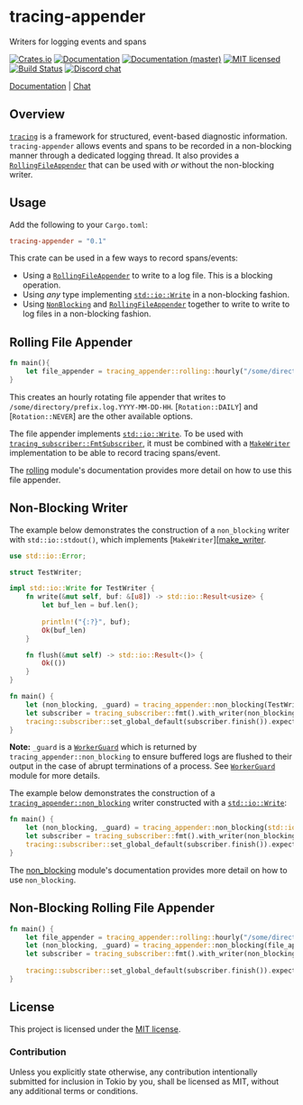 # tracing-appender

Writers for logging events and spans

[![Crates.io][crates-badge]][crates-url]
[![Documentation][docs-badge]][docs-url]
[![Documentation (master)][docs-master-badge]][docs-master-url]
[![MIT licensed][mit-badge]][mit-url]
[![Build Status][actions-badge]][actions-url]
[![Discord chat][discord-badge]][discord-url]

[Documentation][docs-url] | [Chat][discord-url]

[crates-badge]: https://img.shields.io/crates/v/tracing-appender.svg
[crates-url]: https://crates.io/crates/tracing-appender/0.1.0
[docs-badge]: https://docs.rs/tracing-appender/badge.svg
[docs-url]: https://docs.rs/tracing-appender/0.1.0
[docs-master-badge]: https://img.shields.io/badge/docs-master-blue
[docs-master-url]: https://tracing-rs.netlify.com/tracing-appender
[mit-badge]: https://img.shields.io/badge/license-MIT-blue.svg
[mit-url]: LICENSE
[actions-badge]: https://github.com/tokio-rs/tracing/workflows/CI/badge.svg
[actions-url]:https://github.com/tokio-rs/tracing/actions?query=workflow%3ACI
[discord-badge]: https://img.shields.io/discord/500028886025895936?logo=discord&label=discord&logoColor=white
[discord-url]: https://discord.gg/EeF3cQw

## Overview

[`tracing`][tracing] is a framework for structured, event-based diagnostic information. `tracing-appender` allows
events and spans to be recorded in a non-blocking manner through a dedicated logging thread. 
It also provides a [`RollingFileAppender`][file_appender] that can be used with _or_ without the non-blocking writer.

## Usage

Add the following to your `Cargo.toml`:
```toml
tracing-appender = "0.1"
```

This crate can be used in a few ways to record spans/events:
 - Using a [`RollingFileAppender`][file_appender] to write to a log file. This is a blocking operation.
 - Using *any* type implementing [`std::io::Write`][write] in a non-blocking fashion.
 - Using [`NonBlocking`][non_blocking] and [`RollingFileAppender`][file_appender] together to write to write to log files in a non-blocking fashion.

## Rolling File Appender

```rust
fn main(){
    let file_appender = tracing_appender::rolling::hourly("/some/directory", "prefix.log");
}
```
This creates an hourly rotating file appender that writes to `/some/directory/prefix.log.YYYY-MM-DD-HH`.
[`Rotation::DAILY`] and [`Rotation::NEVER`] are the other available options.

The file appender implements [`std::io::Write`][write]. To be used with [`tracing_subscriber::FmtSubscriber`][fmt_subscriber], 
it must be combined with a [`MakeWriter`][make_writer] implementation to be able to record tracing spans/event.

The [rolling] module's documentation provides more detail on how to use this file appender.

## Non-Blocking Writer
The example below demonstrates the construction of a `non_blocking` writer with `std::io::stdout()`, which implements [`MakeWriter`][[make_writer].
```rust
use std::io::Error;

struct TestWriter;

impl std::io::Write for TestWriter {
    fn write(&mut self, buf: &[u8]) -> std::io::Result<usize> {
        let buf_len = buf.len();
    
        println!("{:?}", buf);
        Ok(buf_len)
    }

    fn flush(&mut self) -> std::io::Result<()> {
        Ok(())
    }
}

fn main() {
    let (non_blocking, _guard) = tracing_appender::non_blocking(TestWriter);
    let subscriber = tracing_subscriber::fmt().with_writer(non_blocking);
    tracing::subscriber::set_global_default(subscriber.finish()).expect("Could not set global default");
}
```
**Note:** `_guard` is a [`WorkerGuard`][guard] which is returned by `tracing_appender::non_blocking`
to ensure buffered logs are flushed to their output in the case of abrupt terminations of a process.
See [`WorkerGuard`][guard] module for more details.

The example below demonstrates the construction of a [`tracing_appender::non_blocking`][non_blocking] writer constructed with a [`std::io::Write`][write]:
```rust
fn main() {
    let (non_blocking, _guard) = tracing_appender::non_blocking(std::io::Stdout);
    let subscriber = tracing_subscriber::fmt().with_writer(non_blocking);
    tracing::subscriber::set_global_default(subscriber.finish()).expect("Could not set global default");
}
```

The [non_blocking] module's documentation provides more detail on how to use `non_blocking`.

## Non-Blocking Rolling File Appender

```rust
fn main() {
    let file_appender = tracing_appender::rolling::hourly("/some/directory", "prefix.log");
    let (non_blocking, _guard) = tracing_appender::non_blocking(file_appender);
    let subscriber = tracing_subscriber::fmt().with_writer(non_blocking);
    
    tracing::subscriber::set_global_default(subscriber.finish()).expect("Could not set global default");
}
```

[tracing]: https://docs.rs/tracing/latest/tracing/
[make_writer]: https://docs.rs/tracing-subscriber/latest/tracing_subscriber/fmt/trait.MakeWriter.html
[write]: https://doc.rust-lang.org/std/io/trait.Write.html
[non_blocking]: https://docs.rs/tracing-appender/latest/tracing_appender/non_blocking/indexx.html
[rolling]: https://docs.rs/tracing-appender/latest/tracing_appender/rolling/index.html
[guard]: https://docs.rs/tracing-appender/latest/tracing_appender/non_blocking/struct.WorkerGuard.html
[file_appender]: https://docs.rs/tracing-appender/latest/tracing_appender/rolling/struct.RollingFileAppender.html
[fmt_subscriber]: https://docs.rs/tracing-subscriber/latest/tracing_subscriber/fmt/struct.Subscriber.html

## License

This project is licensed under the [MIT license](LICENSE).

### Contribution

Unless you explicitly state otherwise, any contribution intentionally submitted
for inclusion in Tokio by you, shall be licensed as MIT, without any additional
terms or conditions.
